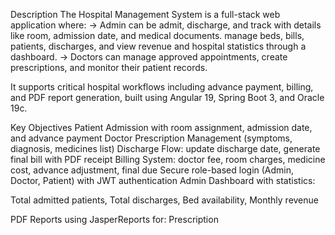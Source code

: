 Description
The Hospital Management System is a full-stack web application where:
→ Admin can be admit, discharge, and track with details like room, admission date, and medical documents. manage beds, bills, patients, discharges, and view revenue and hospital statistics through a dashboard.
→ Doctors can manage approved appointments, create prescriptions, and monitor their patient records.

It supports critical hospital workflows including advance payment, billing, and PDF report generation, built using Angular 19, Spring Boot 3, and Oracle 19c.

Key Objectives
Patient Admission with room assignment, admission date, and advance payment
Doctor Prescription Management (symptoms, diagnosis, medicines list)
Discharge Flow: update discharge date, generate final bill with PDF receipt
Billing System: doctor fee, room charges, medicine cost, advance adjustment, final due
Secure role-based login (Admin, Doctor, Patient) with JWT authentication
Admin Dashboard with statistics:

Total admitted patients, Total discharges, Bed availability, Monthly revenue

PDF Reports using JasperReports for: Prescription

